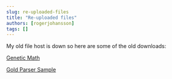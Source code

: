 ```yaml
---
slug: re-uploaded-files
title: "Re-uploaded files"
authors: [rogerjohansson]
tags: []
---
```

My old file host is down so here are some of the old downloads:

<!-- truncate -->

[Genetic Math](http://dl.dropbox.com/u/63708110/GenMath.rar)

[Gold Parser Sample](http://dl.dropbox.com/u/63708110/GoldLinq.zip)
